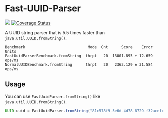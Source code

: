 # Fast-UUID-Parser
[<img src="https://travis-ci.org/komamitsu/fast-uuid-parser.svg?branch=master"/>](https://travis-ci.org/komamitsu/fast-uuid-parser) [![Coverage Status](https://coveralls.io/repos/komamitsu/fast-uuid-parser/badge.svg?branch=master&service=github)](https://coveralls.io/github/komamitsu/fast-uuid-parser?branch=master)

A UUID string parser that is 5.5 times faster than `java.util.UUID.fromString()`.

```
Benchmark                            Mode  Cnt      Score    Error   Units
FastUuidParserBenchmark.fromString  thrpt   20  13001.895 ± 12.659  ops/ms
NormalUUIDBenchmark.fromString      thrpt   20   2363.129 ± 31.584  ops/ms
```

## Usage

You can use `FastUuidParser.fromString()` like `java.util.UUID.fromString()`.

```java
UUID uuid = FastUuidParser.fromString("81c578f9-5e6d-4d78-8729-f32acefc144b");
```

